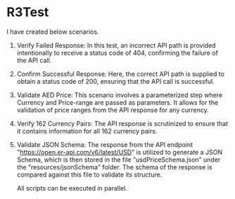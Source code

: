 # R3Test
I have created below scenarios.
1) Verify Failed Response: In this test, an incorrect API path is provided intentionally to receive a status code of 404, confirming the failure of the API call.
2) Confirm Successful Response: Here, the correct API path is supplied to obtain a status code of 200, ensuring that the API call is successful.
3) Validate AED Price: This scenario involves a parameterized step where Currency and Price-range are passed as parameters. It allows for the validation of price ranges from the API response for any currency.
4) Verify 162 Currency Pairs: The API response is scrutinized to ensure that it contains information for all 162 currency pairs.
5) Validate JSON Schema: The response from the API endpoint "https://open.er-api.com/v6/latest/USD" is utilized to generate a JSON Schema, which is then stored in the file "usdPriceSchema.json" under the "resources/jsonSchema" folder. The schema of the response is compared against this file to validate its structure.

   All scripts can be executed in parallel.
